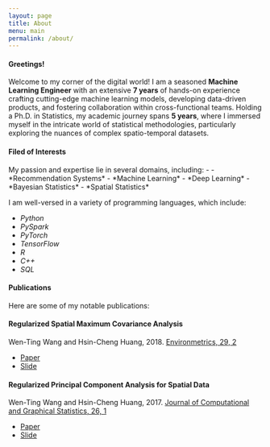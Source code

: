 ```yaml
---
layout: page
title: About
menu: main
permalink: /about/
---
```

<h4> Greetings! </h4>

Welcome to my corner of the digital world! I am a seasoned **Machine Learning Engineer** with an extensive **7 years** of hands-on experience crafting cutting-edge machine learning models, developing data-driven products, and fostering collaboration within cross-functional teams. Holding a Ph.D. in Statistics, my academic journey spans **5 years**, where I immersed myself in the intricate world of statistical methodologies, particularly exploring the nuances of complex spatio-temporal datasets.

<h4>Filed of Interests</h4>
My passion and expertise lie in several domains, including:
- 
- *Recommendation Systems*
- *Machine Learning*
- *Deep Learning*
- *Bayesian Statistics*
- *Spatial Statistics*

I am well-versed in a variety of programming languages, which include:

- *Python*
- *PySpark*
- *PyTorch*
- *TensorFlow*
- *R*
- *C++*
- *SQL*

<h4>Publications</h4>
Here are some of my notable publications:

<div class="list-group-item">
<h4 class="list-group-item-heading">Regularized Spatial Maximum Covariance Analysis</h4>
<div>Wen-Ting Wang and Hsin-Cheng Huang, 2018. <a href="https://onlinelibrary.wiley.com/doi/full/10.1002/env.2481"> Environmetrics, 29, 2</a>
</div>
<div>
<ul class="list-inline">
<li><a href="https://arxiv.org/pdf/1705.02716.pdf"><span class="label label-success">Paper</span></a></li>
<li><a href="https://www.slideshare.net/WenTingWang5/regularized-estimation-of-spatial-patterns"><span class="label label-success">Slide</span></a></li>
</ul>
</div>
</div>

<div class="list-group">
<div class="list-group-item">
<h4 class="list-group-item-heading"> Regularized Principal Component Analysis for Spatial Data</h4>
<div>Wen-Ting Wang and Hsin-Cheng Huang, 2017. <a href="http://www.tandfonline.com/doi/full/10.1080/10618600.2016.1157483">Journal of Computational and Graphical Statistics, 26, 1</a></div>
<div>
<ul class="list-inline">
<li><a href="https://arxiv.org/pdf/1501.03221v3.pdf"><span class="label label-success">Paper</span></a></li>
<li><a href="https://www.slideshare.net/WenTingWang5/spatpca3"><span class="label label-success">Slide</span></a></li>
</ul>
</div>
</div>
</div>

